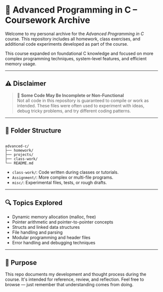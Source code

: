 # 🧩 Advanced Programming in C – Coursework Archive

Welcome to my personal archive for the *Advanced Programming in C* course. This repository includes all homework, class exercises, and additional code experiments developed as part of the course.

This course expanded on foundational C knowledge and focused on more complex programming techniques, system-level features, and efficient memory usage.

---

## ⚠️ Disclaimer

> 🧪 **Some Code May Be Incomplete or Non-Functional**  
Not all code in this repository is guaranteed to compile or work as intended. These files were often used to experiment with ideas, debug tricky problems, and try different coding patterns.

---

## 📁 Folder Structure

```

advanced-c/
├── homework/
├── projects/
├── class-work/
└── README.md

```

- `class-work/`: Code written during classes or tutorials.
- `Assignment/`: More complex or multi-file programs.
- `misc/`: Experimental files, tests, or rough drafts.

---

## 🔍 Topics Explored

- Dynamic memory allocation (malloc, free)  
- Pointer arithmetic and pointer-to-pointer concepts  
- Structs and linked data structures  
- File handling and parsing  
- Modular programming and header files  
- Error handling and debugging techniques

---

## 🧠 Purpose

This repo documents my development and thought process during the course. It's intended for reference, review, and reflection. Feel free to browse — just remember that understanding comes from doing.